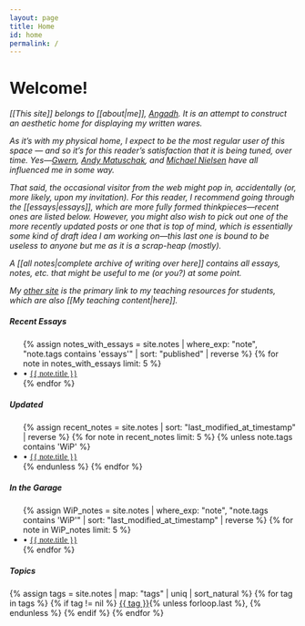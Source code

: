```yaml
---
layout: page
title: Home
id: home
permalink: /
---
```


# Welcome!

_[[This site]] belongs to  [[about|me]], [Angadh](https://www.sems.qmul.ac.uk/staff/a.nanjangud). It is an attempt to construct an aesthetic home for displaying my written wares._

_As it’s with my physical home, I expect to be the most regular user of this space — and so it’s for this reader’s satisfaction that it is being tuned, over time. Yes—[Gwern](https://gwern.net), [Andy Matuschak](https://andymatuschak.org/), and [Michael Nielsen](https://michaelnotebook.com/) have all influenced me in some way._

_That said, the occasional visitor from the web might pop in, accidentally (or, more likely, upon my invitation). For this reader, I recommend going through the [[essays|essays]], which are more fully formed thinkpieces—recent ones are listed below. However, you might also wish to pick out one of the more recently updated posts or one that is top of mind, which is essentially some kind of draft idea I am working on—this last one is bound to be useless to anyone but me as it is a scrap-heap (mostly)._

_A [[all notes|complete archive of writing over here]] contains all essays, notes, etc. that might be useful to me (or you?) at some point._

_My [other site](https://angadhn.com) is the primary link to my teaching resources for students, which are also [[My teaching content|here]]._

<div class="notes-grid">
  <div class="notes-column">
    <h5>Recent Essays</h5>
    <ul>
      {% assign notes_with_essays = site.notes | where_exp: "note", "note.tags contains 'essays'" | sort: "published" | reverse %}
      {% for note in notes_with_essays limit: 5 %}
        <li>
          • <a class="internal-link" href="{{ site.baseurl }}{{ note.url }}" style="font-family: 'Futura', serif;">{{ note.title }}</a>
        </li>
      {% endfor %}
    </ul>
  </div>

  <div class="notes-column">
    <h5>Updated</h5>
    <ul>
      {% assign recent_notes = site.notes | sort: "last_modified_at_timestamp" | reverse %}
      {% for note in recent_notes limit: 5 %}
      {% unless note.tags contains 'WiP' %}
        <li>
          • <a class="internal-link" href="{{ site.baseurl }}{{ note.url }}" style="font-family: 'Futura', serif;">{{ note.title }}</a>
        </li>
      {% endunless %}
      {% endfor %}
    </ul>
  </div>

  <div class="notes-column">
    <h5>In the Garage</h5>
    <ul>
      {% assign WiP_notes = site.notes | where_exp: "note", "note.tags contains 'WiP'"  | sort: "last_modified_at_timestamp" | reverse %}
      {% for note in WiP_notes limit: 5 %}
        <li>
          • <a class="internal-link" href="{{ site.baseurl }}{{ note.url }}" style="font-family: 'Futura', serif;">{{ note.title }}</a>
        </li>
      {% endfor %}
    </ul>
  </div>
</div>

<h5>Topics</h5>

<div class="category-list">
{% assign tags = site.notes | map: "tags" | uniq | sort_natural %}
{% for tag in tags %}
  {% if tag != nil %}
    <a class="category-link" href="{{ site.baseurl }}/tags/{{ tag | slugify }}" rel="noopener">{{ tag }}</a>{% unless forloop.last %}, {% endunless %}
  {% endif %}
{% endfor %}
</div>

